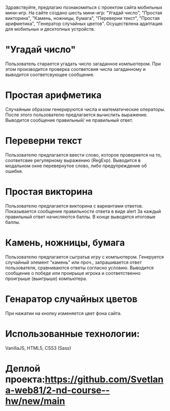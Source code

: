 Здравствуйте,
предлагаю познакомиться с проектом сайта мобильных мини-игр.
На сайте создано шесть мини-игр: "Угадай число", "Простая викторина", "Камень, ножницы, бумага", "Переверни текст", "Простая арифметика", "Генератор случайных цветов".
Осуществлена адаптация для мобильных и десктопных устройств.

# "Угадай число"
Пользователь старается угадать число загаданное компьютером. 
При этом производится проверка соответсвия числа загаданному и выводится соответсвующее сообщение.

# Простая арифметика
Случайным образом генерируются числа и математические операторы. После этого пользователю предлагается вычислить выражение.
Выводится сообщение правильный/ не правильный ответ.

# Переверни текст
Пользователю предлагается ввести слово, которое проверяется на то, соответсвие регулярному выражению (RegExp).
Выводится в модальном окне перевернутое слово, либо предупреждение об ошибке.

# Простая викторина
Пользователю предлагается викторина с вариантами ответов. Показывается сообщение правильности ответа в виде alert  За каждый правильный ответ начисляются баллы.
В конце выводятся итоговые баллы.

# Камень, ножницы, бумага
Пользователю предлагается сыгратьв игру с компьютером. Генеруется случайный элемент "камень" или проч., запрашивается ответ пользователя, сравниваются ответы согласно условию. 
Выводится сообщение о победе или проирыше игрока и соответственно проигрыше (выигрыше)  компьютера.

# Генаратор случайных цветов
При нажатии на кнопку изменяется цвет фона сайта. 

# Использованные технологии:
VanillaJS, HTML5, CSS3 (Sass)

# Деплой проекта:https://github.com/Svetlana-web81/2-nd-course--hw/new/main
